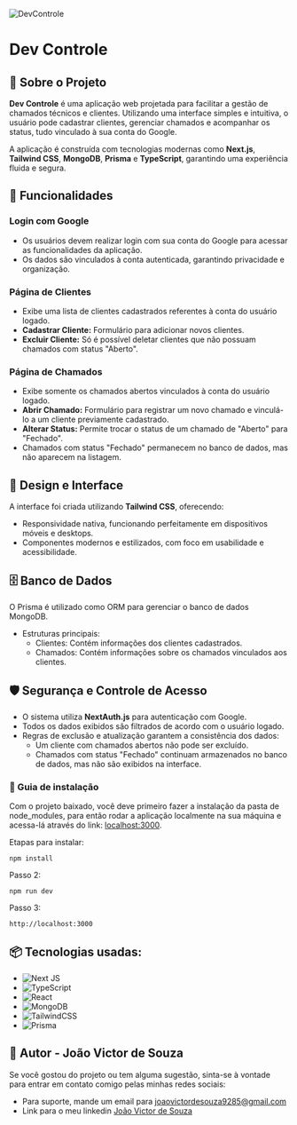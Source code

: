 ![DevControle](https://i.imgur.com/sO5in9a.png)

# Dev Controle

## 📖 Sobre o Projeto

**Dev Controle** é uma aplicação web projetada para facilitar a gestão de chamados técnicos e clientes. Utilizando uma interface simples e intuitiva, o usuário pode cadastrar clientes, gerenciar chamados e acompanhar os status, tudo vinculado à sua conta do Google. 

A aplicação é construída com tecnologias modernas como **Next.js**, **Tailwind CSS**, **MongoDB**, **Prisma** e **TypeScript**, garantindo uma experiência fluida e segura.


## 🚀 Funcionalidades

### **Login com Google**
- Os usuários devem realizar login com sua conta do Google para acessar as funcionalidades da aplicação.
- Os dados são vinculados à conta autenticada, garantindo privacidade e organização.

### **Página de Clientes**
- Exibe uma lista de clientes cadastrados referentes à conta do usuário logado.
- **Cadastrar Cliente:** Formulário para adicionar novos clientes.
- **Excluir Cliente:** Só é possível deletar clientes que não possuam chamados com status "Aberto".

### **Página de Chamados**
- Exibe somente os chamados abertos vinculados à conta do usuário logado.
- **Abrir Chamado:** Formulário para registrar um novo chamado e vinculá-lo a um cliente previamente cadastrado.
- **Alterar Status:** Permite trocar o status de um chamado de "Aberto" para "Fechado".
- Chamados com status "Fechado" permanecem no banco de dados, mas não aparecem na listagem.

## 🎨 Design e Interface

A interface foi criada utilizando **Tailwind CSS**, oferecendo:
- Responsividade nativa, funcionando perfeitamente em dispositivos móveis e desktops.
- Componentes modernos e estilizados, com foco em usabilidade e acessibilidade.

## 🗄️ Banco de Dados

O Prisma é utilizado como ORM para gerenciar o banco de dados MongoDB.

- Estruturas principais:
  - Clientes: Contém informações dos clientes cadastrados.
  - Chamados: Contém informações sobre os chamados vinculados aos clientes.

## 🛡️ Segurança e Controle de Acesso

- O sistema utiliza **NextAuth.js** para autenticação com Google.
- Todos os dados exibidos são filtrados de acordo com o usuário logado.
- Regras de exclusão e atualização garantem a consistência dos dados:
  - Um cliente com chamados abertos não pode ser excluído.
  - Chamados com status "Fechado" continuam armazenados no banco de dados, mas não são exibidos na interface.

### 🔨 Guia de instalação

Com o projeto baixado, você deve primeiro fazer a instalação da pasta de node_modules, para então rodar a aplicação localmente na sua máquina e acessa-lá através do link: [localhost:3000](htttp://localhost:3000).

Etapas para instalar:

```
npm install
```

Passo 2:

```
npm run dev
```

Passo 3:

```
http://localhost:3000
```

## 📦 Tecnologias usadas:

- ![Next JS](https://img.shields.io/badge/Next-black?style=for-the-badge&logo=next.js&logoColor=white)
- ![TypeScript](https://img.shields.io/badge/typescript-%23007ACC.svg?style=for-the-badge&logo=typescript&logoColor=white)
- ![React](https://img.shields.io/badge/react-%2320232a.svg?style=for-the-badge&logo=react&logoColor=%2361DAFB)
- ![MongoDB](https://img.shields.io/badge/MongoDB-%234ea94b.svg?style=for-the-badge&logo=mongodb&logoColor=white)
- ![TailwindCSS](https://img.shields.io/badge/tailwindcss-%2338B2AC.svg?style=for-the-badge&logo=tailwind-css&logoColor=white)
- ![Prisma](https://img.shields.io/badge/Prisma-3982CE?style=for-the-badge&logo=Prisma&logoColor=white)

## 👷 Autor - João Victor de Souza

Se você gostou do projeto ou tem alguma sugestão, sinta-se à vontade para entrar em contato comigo pelas minhas redes sociais:

- Para suporte, mande um email para joaovictordesouza9285@gmail.com
- Link para o meu linkedin [João Victor de Souza](https://url_do_link)
